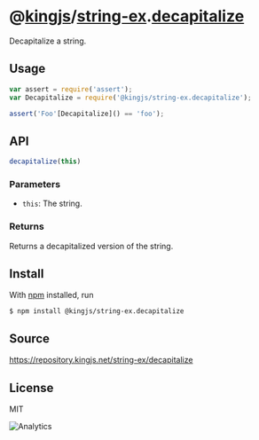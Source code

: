 # @[kingjs][@kingjs]/[string-ex][ns0].[decapitalize][ns1]
Decapitalize a string.
## Usage
```js
var assert = require('assert');
var Decapitalize = require('@kingjs/string-ex.decapitalize');

assert('Foo'[Decapitalize]() == 'foo');
```

## API
```ts
decapitalize(this)
```
### Parameters
- `this`: The string.
### Returns
Returns a decapitalized version of the string.

## Install
With [npm](https://npmjs.org/) installed, run
```
$ npm install @kingjs/string-ex.decapitalize
```
## Source
https://repository.kingjs.net/string-ex/decapitalize
## License
MIT

![Analytics](https://analytics.kingjs.net/string-ex/decapitalize)

[@kingjs]: https://www.npmjs.com/package/kingjs
[ns0]: https://www.npmjs.com/package/@kingjs/string-ex
[ns1]: https://www.npmjs.com/package/@kingjs/string-ex.decapitalize
